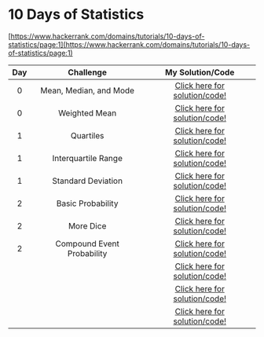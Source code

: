 # 10 Days of Statistics

[https://www.hackerrank.com/domains/tutorials/10-days-of-statistics/page:1](https://www.hackerrank.com/domains/tutorials/10-days-of-statistics/page:1)

|**Day**|               **Challenge**               |         **My Solution/Code**         |
|:-----:|:-----------------------------------------:|:------------------------------------:|
|0      | Mean, Median, and Mode                    | [Click here for solution/code!](https://github.com/marwin-ko/competitive_programming/blob/master/HackerRank/10_Days_of_Statistics/mean_median_mode.md)|
|0      | Weighted Mean                             | [Click here for solution/code!](https://github.com/marwin-ko/competitive_programming/blob/master/HackerRank/10_Days_of_Statistics/weighted_mean.md)|
|1      | Quartiles                                 | [Click here for solution/code!](https://github.com/marwin-ko/competitive_programming/blob/master/HackerRank/10_Days_of_Statistics/quartiles.md)|
|1      | Interquartile Range                       | [Click here for solution/code!](https://github.com/marwin-ko/competitive_programming/blob/master/HackerRank/10_Days_of_Statistics/interquartile_range.md)|
|1      | Standard Deviation                        | [Click here for solution/code!](https://github.com/marwin-ko/competitive_programming/blob/master/HackerRank/10_Days_of_Statistics/standard_deviation.md)|
|2      | Basic Probability                         | [Click here for solution/code!](https://github.com/marwin-ko/competitive_programming/blob/master/HackerRank/10_Days_of_Statistics/basic_probability.md)|
|2      | More Dice                                 | [Click here for solution/code!](https://github.com/marwin-ko/competitive_programming/blob/master/HackerRank/10_Days_of_Statistics/more_dice.md)|
|2      | Compound Event Probability                | [Click here for solution/code!](https://github.com/marwin-ko/competitive_programming/blob/master/HackerRank/10_Days_of_Statistics/compound_event_probability.md)|
|      |                           | [Click here for solution/code!]()|
|      |                           | [Click here for solution/code!]()|
|      |                           | [Click here for solution/code!]()|
